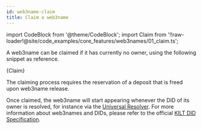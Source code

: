```yaml
---
id: web3name-claim
title: Claim a web3name
---
```


import CodeBlock from '@theme/CodeBlock';
import Claim from '!!raw-loader!@site/code_examples/core_features/web3names/01_claim.ts';

A web3name can be claimed if it has currently no owner, using the following snippet as reference.

<CodeBlock className="language-js">
  {Claim}
</CodeBlock>

The claiming process requires the reservation of a deposit that is freed upon web3name release.

Once claimed, the web3name will start appearing whenever the DID of its owner is resolved, for instance via the [Universal Resolver](https://dev.uniresolver.io/#did:kilt:4pZGzLSybfMsxB1DcpFNYmnqFv5QihbFb1zuSuuATqjRQv2g).
For more information about web3names and DIDs, please refer to the official [KILT DID Specification](https://github.com/KILTprotocol/kilt-did-driver/blob/master/docs/did-spec/spec.md).